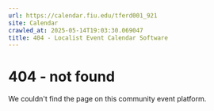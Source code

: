 ```yaml
---
url: https://calendar.fiu.edu/tferd001_921
site: Calendar
crawled_at: 2025-05-14T19:03:30.069047
title: 404 - Localist Event Calendar Software
---
```


# 404 - not found
We couldn't find the page on this community event platform.
